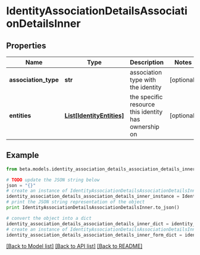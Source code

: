 # IdentityAssociationDetailsAssociationDetailsInner


## Properties
Name | Type | Description | Notes
------------ | ------------- | ------------- | -------------
**association_type** | **str** | association type with the identity | [optional] 
**entities** | [**List[IdentityEntities]**](IdentityEntities.md) | the specific resource this identity has ownership on | [optional] 

## Example

```python
from beta.models.identity_association_details_association_details_inner import IdentityAssociationDetailsAssociationDetailsInner

# TODO update the JSON string below
json = "{}"
# create an instance of IdentityAssociationDetailsAssociationDetailsInner from a JSON string
identity_association_details_association_details_inner_instance = IdentityAssociationDetailsAssociationDetailsInner.from_json(json)
# print the JSON string representation of the object
print IdentityAssociationDetailsAssociationDetailsInner.to_json()

# convert the object into a dict
identity_association_details_association_details_inner_dict = identity_association_details_association_details_inner_instance.to_dict()
# create an instance of IdentityAssociationDetailsAssociationDetailsInner from a dict
identity_association_details_association_details_inner_form_dict = identity_association_details_association_details_inner.from_dict(identity_association_details_association_details_inner_dict)
```
[[Back to Model list]](../README.md#documentation-for-models) [[Back to API list]](../README.md#documentation-for-api-endpoints) [[Back to README]](../README.md)


